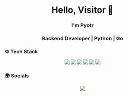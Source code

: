 <h1 align="center">Hello, Visitor 👋</h1>
<h3 align="center">I'm Pyotr</h3>
<h3 align=center><b>Backend Developer | Python | Go</b></h3>

### ⚙️ Tech Stack
<p align="center">
  <img src="https://img.shields.io/badge/Python-3776AB?style=for-the-badge&logo=python&logoColor=white"/>
  <img src="https://img.shields.io/badge/Go-00ADD8?style=for-the-badge&logo=go&logoColor=white"/>
  <img src="https://img.shields.io/badge/PostgreSQL-336791?style=for-the-badge&logo=postgresql&logoColor=white"/>
  <img src="https://img.shields.io/badge/Docker-2496ED?style=for-the-badge&logo=docker&logoColor=white"/>
  <img src="https://img.shields.io/badge/Linux-FCC624?style=for-the-badge&logo=linux&logoColor=black"/>
  <img src="https://img.shields.io/badge/Git-F05032?style=for-the-badge&logo=git&logoColor=white"/>
</p>


### 🌍 Socials
<p align="center">
  <a href="mailto:pelyovinpyotr@gmail.com"><img src="https://img.shields.io/badge/Email-D14836?style=for-the-badge&logo=gmail&logoColor=white"/></a>
</p>
